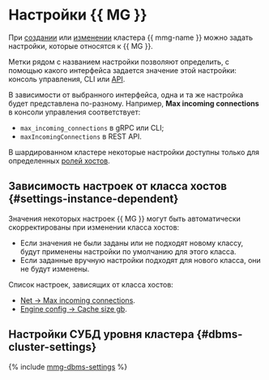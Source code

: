 # Настройки {{ MG }}

При [создании](../operations/cluster-create.md) или [изменении](../operations/update.md#change-mongod-config) кластера {{ mmg-name }} можно задать настройки, которые относятся к {{ MG }}.

Метки рядом с названием настройки позволяют определить, с помощью какого интерфейса задается значение этой настройки: консоль управления, CLI или [API](../../glossary/rest-api.md).

В зависимости от выбранного интерфейса, одна и та же настройка будет представлена по-разному. Например, **Max incoming connections** в консоли управления соответствует:

* `max_incoming_connections` в gRPC или CLI;
* `maxIncomingConnections` в REST API.


В шардированном кластере некоторые настройки доступны только для определенных [ролей хостов](sharding.md#shard-management).

## Зависимость настроек от класса хостов {#settings-instance-dependent}

Значения некоторых настроек {{ MG }} могут быть автоматически скорректированы при изменении класса хостов:

* Если значения не были заданы или не подходят новому классу, будут применены настройки по умолчанию для этого класса.
* Если заданные вручную настройки подходят для нового класса, они не будут изменены.

Список настроек, зависящих от класса хостов:

* [Net → Max incoming connections](#setting-max-incoming-connections).
* [Engine config → Cache size gb](#setting-engine-cache-size).

## Настройки СУБД уровня кластера {#dbms-cluster-settings}

{% include [mmg-dbms-settings](../../_includes/mdb/mmg-dbms-settings.md) %}
